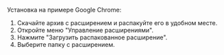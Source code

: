 Установка на примере Google Chrome:
1. Скачайте архив с расширением и распакуйте его в удобном месте.
2. Откройте меню "Управление расширениями".
3. Нажмите "Загрузить распакованное расширение".
4. Выберите папку с расширением.

